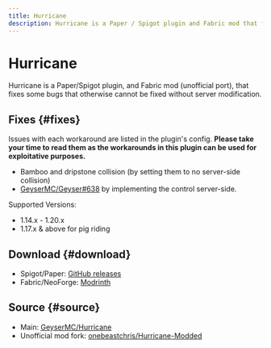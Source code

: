 ```yaml
---
title: Hurricane
description: Hurricane is a Paper / Spigot plugin and Fabric mod that fixes some bugs that otherwise cannot be fixed without server-side modification.
---
```


# Hurricane

Hurricane is a Paper/Spigot plugin, and Fabric mod (unofficial port), that fixes some bugs that otherwise cannot be fixed without server modification. 

## Fixes {#fixes}
Issues with each workaround are listed in the plugin's config. **Please take your time to read them as the workarounds in this plugin can be used for exploitative purposes.**

- Bamboo and dripstone collision (by setting them to no server-side collision)
- [GeyserMC/Geyser#638](https://github.com/GeyserMC/Geyser/issues/638) by implementing the control server-side.

Supported Versions:
- 1.14.x - 1.20.x
- 1.17.x & above for pig riding

## Download {#download}
- Spigot/Paper: [GitHub releases](https://github.com/GeyserMC/Hurricane/releases)
- Fabric/NeoForge: [Modrinth](https://modrinth.com/mod/hurricane/versions)

## Source {#source}
- Main: [GeyserMC/Hurricane](https://github.com/GeyserMC/Hurricane)
- Unofficial mod fork: [onebeastchris/Hurricane-Modded](https://github.com/onebeastchris/Hurricane-Modded)